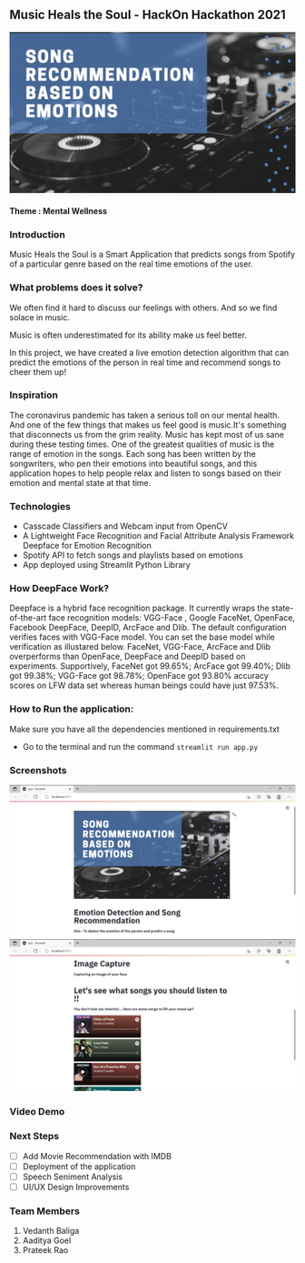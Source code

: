 ## Music Heals the Soul - HackOn Hackathon 2021
<img src = "background.png"></img>
#### Theme : Mental Wellness

### Introduction

Music Heals the Soul is a Smart Application that predicts songs from Spotify of a particular genre based on the real time emotions of the user.

### What problems does it solve?

We often find it hard to discuss our feelings with others. And so we find solace in music.

Music is often underestimated for its ability make us feel better.

In this project, we have created a live emotion detection algorithm that can predict the emotions of the person in real time and recommend songs to cheer them up!

### Inspiration

The coronavirus pandemic has taken a serious toll on our mental health. And one of the few things that makes us feel good is music.It's something that disconnects us from the grim reality. Music has kept most of us sane during these testing times. One of the greatest qualities of music is the range of emotion in the songs. Each song has been written by the songwriters, who pen their emotions into beautiful songs, and this application hopes to help people relax and listen to songs based on their emotion and mental state at that time.

### Technologies 
- Casscade Classifiers and Webcam input from OpenCV
- A Lightweight Face Recognition and Facial Attribute Analysis Framework Deepface for Emotion Recognition
- Spotify API to fetch songs and playlists based on emotions
- App deployed using Streamlit Python Library

### How DeepFace Work?
Deepface is a hybrid face recognition package. It currently wraps the state-of-the-art face recognition models: VGG-Face , Google FaceNet, OpenFace, Facebook DeepFace, DeepID, ArcFace and Dlib. The default configuration verifies faces with VGG-Face model. You can set the base model while verification as illustared below.
FaceNet, VGG-Face, ArcFace and Dlib overperforms than OpenFace, DeepFace and DeepID based on experiments. Supportively, FaceNet got 99.65%; ArcFace got 99.40%; Dlib got 99.38%; VGG-Face got 98.78%; OpenFace got 93.80% accuracy scores on LFW data set whereas human beings could have just 97.53%.
### How to Run the application:
Make sure you have all the dependencies mentioned in requirements.txt
- Go to the terminal and run the command `streamlit run app.py`
### Screenshots
<img src = "screenshots/Screenshot1.png"/>
<img src = "screenshots/Screenshot3.png">

### Video Demo

### Next Steps
- [ ] Add Movie Recommendation with IMDB
- [ ] Deployment of the application
- [ ] Speech Seniment Analysis
- [ ] UI/UX Design Improvements

### Team Members
1. Vedanth Baliga
2. Aaditya Goel
3. Prateek Rao 



